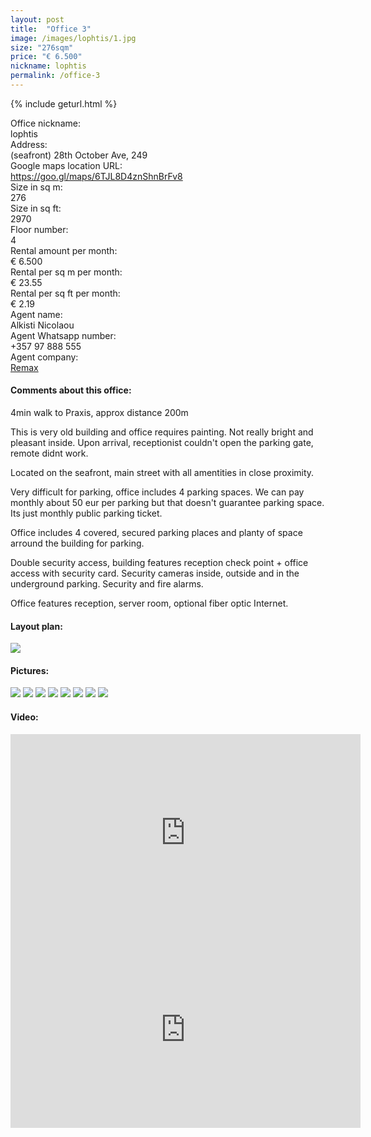 ```yaml
---
layout: post
title:  "Office 3"
image: /images/lophtis/1.jpg
size: "276sqm"
price: "€ 6.500"
nickname: lophtis
permalink: /office-3
---
```

{% include geturl.html %}
<div class="office-info-grid">
    <div>Office nickname:</div>
    <div>lophtis</div>
    <div>Address:</div>
    <div>(seafront) 28th October Ave, 249</div>
    <div>Google maps location URL:</div>
    <div><a href="https://goo.gl/maps/6TJL8D4znShnBrFv8" target="_blank" rel="noopener noreferrer">https://goo.gl/maps/6TJL8D4znShnBrFv8</a></div>
    <div>Size in sq m:</div>
    <div>276</div>
    <div>Size in sq ft:</div>
    <div>2970</div>
    <div>Floor number:</div>
    <div>4</div>
    <div>Rental amount per month:</div>
    <div>€ 6.500</div>
    <div>Rental per sq m per month:</div>
    <div>€ 23.55</div>
    <div>Rental per sq ft per month:</div>
    <div>€ 2.19</div>
    <div>Agent name:</div>
    <div>Alkisti Nicolaou</div>
    <div>Agent Whatsapp number:</div>
    <div>+357 97 888 555</div>
    <div>Agent company:</div>
    <div><a href="https://www.remax.com.cy/en-cy/listings/limassol/480031017-380?LFPNNSource=Search&cKey=480031017-380&HighlightingWords=" target="_blank" rel="noopener noreferrer">Remax</a></div>
</div>

#### Comments about this office:

4min walk to Praxis, approx distance 200m

This is very old building and office requires painting. Not really bright and pleasant inside. Upon arrival, receptionist couldn't open the parking gate, remote didnt work.

Located on the seafront, main street with all amentities in close proximity. 

Very difficult for parking, office includes 4 parking spaces. We can pay monthly about 50 eur per parking but that doesn't guarantee parking space. Its just monthly public parking ticket.

Office includes 4 covered, secured parking places and planty of space arround the building for parking.

Double security access, building features reception check point + office access with security card. Security cameras inside, outside and in the underground parking. Security and fire alarms.

Office features reception, server room, optional fiber optic Internet.

#### Layout plan:

<img src="{{ '/images/lophtis/lophtis-plan.jpg' | prepend: SourceUrl }}">

#### Pictures:

<img src="{{ '/images/lophtis/1.jpg' | prepend: SourceUrl }}">

<img src="{{ '/images/lophtis/2.jpg' | prepend: SourceUrl }}">

<img src="{{ '/images/lophtis/3.jpg' | prepend: SourceUrl }}">

<img src="{{ '/images/lophtis/4.jpg' | prepend: SourceUrl }}">

<img src="{{ '/images/lophtis/5.jpg' | prepend: SourceUrl }}">

<img src="{{ '/images/lophtis/6.jpg' | prepend: SourceUrl }}">

<img src="{{ '/images/lophtis/7.jpg' | prepend: SourceUrl }}">

<img src="{{ '/images/lophtis/8.jpg' | prepend: SourceUrl }}">

#### Video:

<iframe width="560" height="315" src="https://www.youtube.com/embed/IcojUX7Tifg" frameborder="0" allow="accelerometer; autoplay; encrypted-media; gyroscope; picture-in-picture" allowfullscreen></iframe>

<iframe width="560" height="315" src="https://www.youtube.com/embed/pfGuv3mOEHo" frameborder="0" allow="accelerometer; autoplay; encrypted-media; gyroscope; picture-in-picture" allowfullscreen></iframe>

